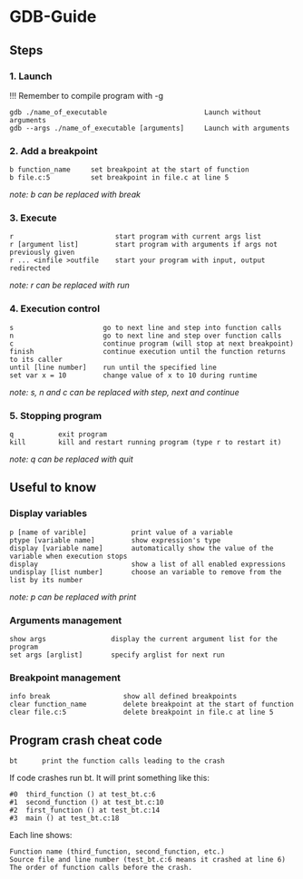 # GDB-Guide

## Steps

### 1.  Launch
!!! Remember to compile program with -g
```
gdb ./name_of_executable                        Launch without arguments
gdb --args ./name_of_executable [arguments]     Launch with arguments
```
### 2.  Add a breakpoint
```
b function_name     set breakpoint at the start of function
b file.c:5          set breakpoint in file.c at line 5
```
*note: b can be replaced with break*

### 3.  Execute
```
r                         start program with current args list
r [argument list]         start program with arguments if args not previously given
r ... <infile >outfile    start your program with input, output redirected
```
*note: r can be replaced with run*

### 4.	Execution control
```
s                      go to next line and step into function calls
n                      go to next line and step over function calls
c                      continue program (will stop at next breakpoint)
finish                 continue execution until the function returns to its caller
until [line number]    run until the specified line
set var x = 10         change value of x to 10 during runtime
```
*note: s, n and c can be replaced with step, next and continue*

### 5.  Stopping program
```
q           exit program
kill        kill and restart running program (type r to restart it)
```
*note: q can be replaced with quit*

## Useful to know

### Display variables
```
p [name of varible]           print value of a variable
ptype [variable name]         show expression's type
display [variable name]       automatically show the value of the variable when execution stops
display                       show a list of all enabled expressions
undisplay [list number]       choose an variable to remove from the list by its number
```
*note: p can be replaced with print*

### Arguments management
```
show args                display the current argument list for the program
set args [arglist]       specify arglist for next run
```
### Breakpoint management
```
info break                  show all defined breakpoints
clear function_name         delete breakpoint at the start of function
clear file.c:5              delete breakpoint in file.c at line 5
```
## Program crash cheat code
```
bt      print the function calls leading to the crash
```
If code crashes run bt. It will print something like this:

    #0  third_function () at test_bt.c:6
    #1  second_function () at test_bt.c:10
    #2  first_function () at test_bt.c:14
    #3  main () at test_bt.c:18
Each line shows:

    Function name (third_function, second_function, etc.)
    Source file and line number (test_bt.c:6 means it crashed at line 6)
    The order of function calls before the crash.
